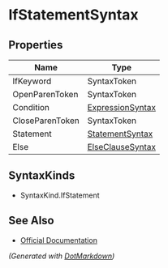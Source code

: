 # IfStatementSyntax

## Properties

| Name            | Type                                    |
| --------------- | --------------------------------------- |
| IfKeyword       | SyntaxToken                             |
| OpenParenToken  | SyntaxToken                             |
| Condition       | [ExpressionSyntax](ExpressionSyntax.md) |
| CloseParenToken | SyntaxToken                             |
| Statement       | [StatementSyntax](StatementSyntax.md)   |
| Else            | [ElseClauseSyntax](ElseClauseSyntax.md) |

## SyntaxKinds

* SyntaxKind\.IfStatement

## See Also

* [Official Documentation](https://docs.microsoft.com/en-us/dotnet/api/microsoft.codeanalysis.csharp.syntax.ifstatementsyntax)


*\(Generated with [DotMarkdown](http://github.com/JosefPihrt/DotMarkdown)\)*